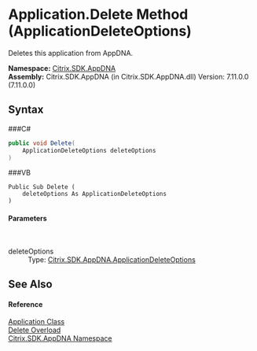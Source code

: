 # Application.Delete Method (ApplicationDeleteOptions)
 

Deletes this application from AppDNA.

**Namespace:**&nbsp;<a href="N_Citrix_SDK_AppDNA">Citrix.SDK.AppDNA</a><br />**Assembly:**&nbsp;Citrix.SDK.AppDNA (in Citrix.SDK.AppDNA.dll) Version: 7.11.0.0 (7.11.0.0)

## Syntax

###C#
```csharp
public void Delete(
	ApplicationDeleteOptions deleteOptions
)
```

###VB
```vbnet
Public Sub Delete ( 
	deleteOptions As ApplicationDeleteOptions
)
```


#### Parameters
&nbsp;<dl><dt>deleteOptions</dt><dd>Type: <a href="T_Citrix_SDK_AppDNA_ApplicationDeleteOptions">Citrix.SDK.AppDNA.ApplicationDeleteOptions</a><br /></dd></dl>

## See Also


#### Reference
<a href="T_Citrix_SDK_AppDNA_Application">Application Class</a><br /><a href="Overload_Citrix_SDK_AppDNA_Application_Delete">Delete Overload</a><br /><a href="N_Citrix_SDK_AppDNA">Citrix.SDK.AppDNA Namespace</a><br />